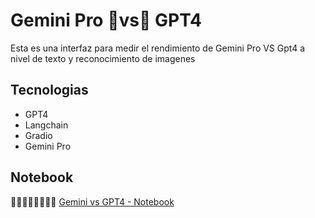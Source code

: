 # Gemini Pro 🤜vs🤛 GPT4

Esta es una interfaz para medir el rendimiento de Gemini Pro VS Gpt4 a nivel de texto y reconocimiento de imagenes

## Tecnologias

- GPT4
- Langchain
- Gradio
- Gemini Pro

## Notebook
🔽🔽🔽🔽🔽🔽🔽🔽 
[Gemini vs GPT4 - Notebook](Gemini_vs_GPT4.ipynb)
